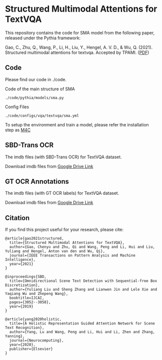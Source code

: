 # Structured Multimodal Attentions for TextVQA

This repository contains the code for SMA model from the following paper, released under the Pythia framework:

Gao, C., Zhu, Q., Wang, P., Li, H., Liu, Y., Hengel, A. V. D., & Wu, Q. (2021). Structured multimodal attentions for textvqa. Accepted by TPAMI. ([PDF](https://arxiv.org/abs/2006.00753))

## Code
Please find our code in ./code. 

Code of the main structure of SMA 
```
./code/pythia/models/sma.py
```

Config Files 
```
./code/configs/vqa/textvqa/sma.yml
```

To setup the environment and train a model, please refer the installation step as [M4C](https://github.com/ronghanghu/mmf/tree/project/m4c_captioner_pre_release/projects/M4C)

## SBD-Trans OCR
The imdb files (with SBD-Trans OCR) for TextVQA dataset.

Download imdb files from [Google Drive Link](https://drive.google.com/drive/folders/1mMLgxHIf9Ev2W8OvXFyXodpDOHqVXrcf?usp=sharing)

## GT OCR Annotations 
The imdb files (with GT OCR labels) for TextVQA dataset.

Download imdb files from [Google Drive Link](https://drive.google.com/drive/folders/1wqdB6eIkz5DXRb0CIcCoNKCUmvksv5Ls?usp=sharing)

## Citation
If you find this project useful for your research, please cite:
```
@article{gao2021structured,
  title={Structured Multimodal Attentions for TextVQA},
  author={Gao, Chenyu and Zhu, Qi and Wang, Peng and Li, Hui and Liu, Yuliang and Hengel, Anton van den and Wu, Qi},
  journal={IEEE Transactions on Pattern Analysis and Machine Intelligence},
  year={2021}
}
```
```
@inproceedings{SBD,
  title={Omnidirectional Scene Text Detection with Sequential-free Box Discretization},
  author={Yuliang Liu and Sheng Zhang and Lianwen Jin and Lele Xie and Yaqiang Wu and Zhepeng Wang},
  booktitle=IJCAI,
  pages={3052--3058},
  year={2019}
}
```
```
@article{yang2020holistic,
  title={A Holistic Representation Guided Attention Network for Scene Text Recognition},
  author={Yang, Lu and Wang, Peng and Li, Hui and Li, Zhen and Zhang, Yanning},
  journal={Neurocomputing},
  year={2020},
  publisher={Elsevier}
}
```
